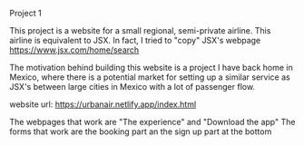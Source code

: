 Project 1

This project is a website for a small regional, semi-private airline. This airline is equivalent to JSX. In fact, I tried to "copy" JSX's webpage https://www.jsx.com/home/search

The motivation behind building this website is a project I have back home in Mexico, where there is a potential market for setting up a similar service as JSX's between large cities in Mexico with a lot of passenger flow. 

website url: https://urbanair.netlify.app/index.html

The webpages that work are "The experience" and "Download the app"
The forms that work are the booking part an the sign up part at the bottom